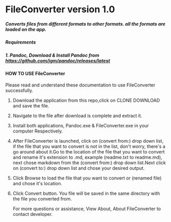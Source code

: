 # FileConverter version 1.0
##### Converts files from different formats to other formats. all the formats are loaded on the app.
##### Requirements
##### 1. Pandoc,   Download & Install Pandoc from https://github.com/jgm/pandoc/releases/latest

#### HOW TO USE FileConverter

Please read and understand these documentation to use FileConverter successfully.

 1. Download the application from this repo,click on CLONE DOWNLOAD and save the file.
    
 2. Navigate to the file after download is complete and extract it.
 
 3. Install both applications, Pandoc.exe & FileConverter.exe in your computer 
    Respectively.
    
 4. After FileConverter is launched, click on (convert from:) drop down list,
    if the file that you want to convert is not in the list, don't worry, there's a go
    around about it.Go to the location of the file that you want to convert and rename
    it's extension to .md, example (readme.txt to readme.md), next chose markdown from
    the (convert from:) drop down list.Next click on (convert to:) drop down list
      and chose your desired output.

 5. Click Browse to load the file that you want to convert or (renamed file)  
    and chose it's location.

 7. Click Convert button. 
    You file will be saved in the same directory with the file you converted from.

    For more questions or assistance, View About, About FileConverter to
    contact developer.
                              
